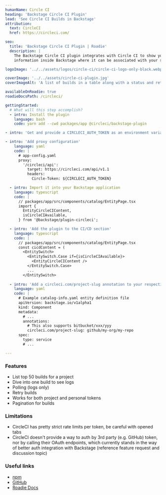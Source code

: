 ```yaml
---
humanName: Circle CI
heading: 'Backstage Circle CI Plugin'
lead: 'See Circle CI Builds in Backstage'
attribution:
  text: CircleCI
  href: https://circleci.com/

seo:
  title: 'Backstage Circle CI Plugin | Roadie'
  description: |
    The Backstage Circle CI plugin integrates with Circle CI to show your build
    information inside Backstage where it can be associated with your services.

logoImage: '../../assets/logos/circle-ci/circle-ci-logo-only-black.webp'

coverImage: '../../assets/circle-ci-plugin.jpg'
coverImageAlt: 'A list of builds in a table along with a status and retry button for each build.'

availableOnRoadie: true
roadieDocsPath: /circleci/

gettingStarted:
  # What will this step accomplish?
  - intro: Install the plugin
    language: bash
    code: yarn add --cwd packages/app @circleci/backstage-plugin

- intro: 'Get and provide a CIRCLECI_AUTH_TOKEN as an environment variable (see the [CircleCI docs](https://circleci.com/docs/api/#add-an-api-token))'

- intro: 'Add proxy configuration'
    language: yaml
    code: |
      # app-config.yaml
      proxy:
        '/circleci/api':
          target: https://circleci.com/api/v1.1
          headers:
            Circle-Token: ${CIRCLECI_AUTH_TOKEN}

  - intro: Import it into your Backstage application
    language: typescript
    code: |
      // packages/app/src/components/catalog/EntityPage.tsx
      import {
        EntityCircleCIContent,
        isCircleCIAvailable,
      } from '@backstage/plugin-circleci';

  - intro: 'Add the plugin to the CI/CD section'
    language: typescript
    code: |
      // packages/app/src/components/catalog/EntityPage.tsx
      const cicdContent = (
        <EntitySwitch>
          <EntitySwitch.Case if={isCircleCIAvailable}>
            <EntityCircleCIContent />
          </EntitySwitch.Case>
          ...
        </EntitySwitch>
  
  - intro: 'Add a circleci.com/project-slug annotation to your respective catalog-info.yaml files following [the Component format](https://backstage.io/docs/architecture-decisions/adrs-adr002#format)'
    language: yaml
    code: |
      # Example catalog-info.yaml entity definition file
      apiVersion: backstage.io/v1alpha1
      kind: Component
      metadata:
        # ...
        annotations:
          # This also supports bitbucket/xxx/yyy
          circleci.com/project-slug: github/my-org/my-repo
      spec:
        type: service
        # ...

---
```


### Features
- List top 50 builds for a project
- Dive into one build to see logs
- Polling (logs only)
- Retry builds
- Works for both project and personal tokens
- Pagination for builds

### Limitations
- CircleCI has pretty strict rate limits per token, be careful with opened tabs
- CircleCI doesn't provide a way to auth by 3rd party (e.g. GitHub) token, nor by calling their OAuth endpoints, which currently stands in the way of better auth integration with Backstage (reference feature request and discussion topic)

### Useful links

- [npm](https://www.npmjs.com/package/@circleci/backstage-plugin)
- [GitHub](https://github.com/CircleCI-Public/backstage-plugin)
- [Roadie Docs](https://roadie.io/docs/integrations/circleci/)